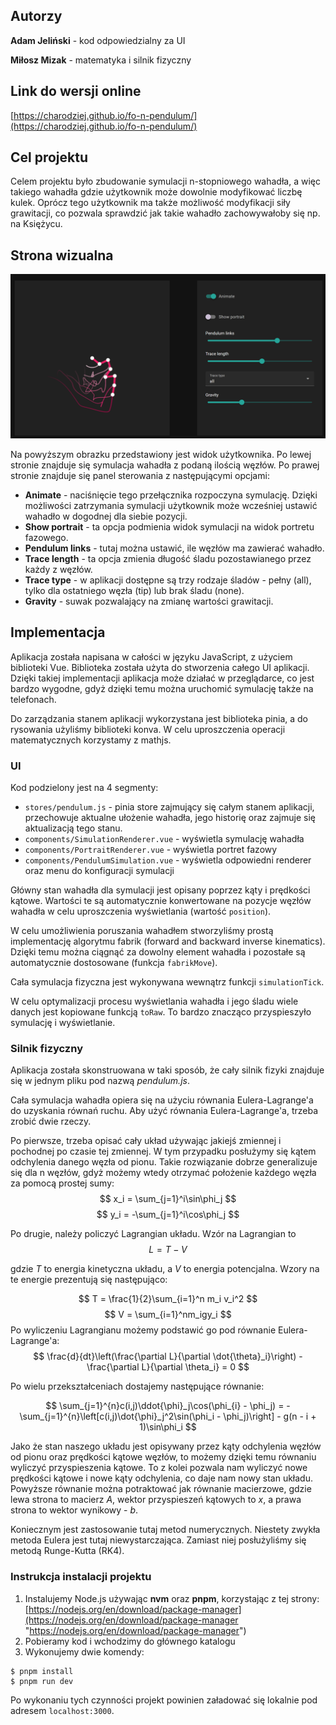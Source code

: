 ## Autorzy

**Adam Jeliński** - kod odpowiedzialny za UI

**Miłosz Mizak** - matematyka i silnik fizyczny

## Link do wersji online

[https://charodziej.github.io/fo-n-pendulum/](https://charodziej.github.io/fo-n-pendulum/)

## Cel projektu

Celem projektu było zbudowanie symulacji n-stopniowego wahadła, a więc takiego wahadła gdzie użytkownik może dowolnie modyfikować liczbę kulek. Oprócz tego użytkownik ma także możliwość modyfikacji siły grawitacji, co pozwala sprawdzić jak takie wahadło zachowywałoby się np. na Księżycu.

## Strona wizualna

![widok aplikacji](image.png)

Na powyższym obrazku przedstawiony jest widok użytkownika. Po lewej stronie znajduje się symulacja wahadła z podaną ilością węzłów. Po prawej stronie znajduje się panel sterowania z następującymi opcjami:
- **Animate** - naciśnięcie tego przełącznika rozpoczyna symulację. Dzięki możliwości zatrzymania symulacji użytkownik może wcześniej ustawić wahadło w dogodnej dla siebie pozycji.
- **Show portrait** - ta opcja podmienia widok symulacji na widok portretu fazowego.
- **Pendulum links** - tutaj można ustawić, ile węzłów ma zawierać wahadło.
- **Trace length** - ta opcja zmienia długość śladu pozostawianego przez każdy z węzłów.
- **Trace type** - w aplikacji dostępne są trzy rodzaje śladów - pełny (all), tylko dla ostatniego węzła (tip) lub brak śladu (none).
- **Gravity** - suwak pozwalający na zmianę wartości grawitacji.

## Implementacja

Aplikacja została napisana w całości w języku JavaScript, z użyciem biblioteki Vue. Biblioteka została użyta do stworzenia całego UI aplikacji. Dzięki takiej implementacji aplikacja może działać w przeglądarce, co jest bardzo wygodne, gdyż dzięki temu można uruchomić symulację także na telefonach.

Do zarządzania stanem aplikacji wykorzystana jest biblioteka pinia, a do rysowania użyliśmy biblioteki konva. W celu uproszczenia operacji matematycznych korzystamy z mathjs.

### UI

Kod podzielony jest na 4 segmenty:

- `stores/pendulum.js` - pinia store zajmujący się całym stanem aplikacji, przechowuje aktualne ułożenie wahadła, jego historię oraz zajmuje się aktualizacją tego stanu.
- `components/SimulationRenderer.vue` - wyświetla symulację wahadła
- `components/PortraitRenderer.vue` - wyświetla portret fazowy
- `components/PendulumSimulation.vue` - wyświetla odpowiedni renderer oraz menu do konfiguracji symulacji

Główny stan wahadła dla symulacji jest opisany poprzez kąty i prędkości kątowe. Wartości te są automatycznie konwertowane na pozycje węzłów wahadła w celu uproszczenia wyświetlania (wartość `position`). 

W celu umożliwienia poruszania wahadłem stworzyliśmy prostą implementację algorytmu fabrik (forward and backward inverse kinematics). Dzięki temu można ciągnąć za dowolny element wahadła i pozostałe są automatycznie dostosowane (funkcja `fabrikMove`).

Cała symulacja fizyczna jest wykonywana wewnątrz funkcji `simulationTick`.

W celu optymalizacji procesu wyświetlania wahadła i jego śladu wiele danych jest kopiowane funkcją `toRaw`. To bardzo znacząco przyspieszyło symulację i wyświetlanie.

### Silnik fizyczny

Aplikacja została skonstruowana w taki sposób, że cały silnik fizyki znajduje się w jednym pliku pod nazwą *pendulum.js*. 

Cała symulacja wahadła opiera się na użyciu równania Eulera-Lagrange'a do uzyskania równań ruchu. Aby użyć równania Eulera-Lagrange'a, trzeba zrobić dwie rzeczy.

Po pierwsze, trzeba opisać cały układ używając jakiejś zmiennej i pochodnej po czasie tej zmiennej. W tym przypadku posłużymy się kątem odchylenia danego węzła od pionu. Takie rozwiązanie dobrze generalizuje się dla n węzłów, gdyż możemy wtedy otrzymać położenie każdego węzła za pomocą prostej sumy:
$$
x_i = \sum_{j=1}^i\sin\phi_j
$$
$$
y_i = -\sum_{j=1}^i\cos\phi_j
$$

Po drugie, należy policzyć Lagrangian układu. Wzór na Lagrangian to
$$
L = T - V
$$

gdzie $T$ to energia kinetyczna układu, a $V$ to energia potencjalna. Wzory na te energie prezentują się następująco:

$$
T = \frac{1}{2}\sum_{i=1}^n m_i v_i^2
$$
$$
 V = \sum_{i=1}^nm_igy_i
$$
Po wyliczeniu Lagrangianu możemy podstawić go pod równanie Eulera-Lagrange'a:
$$
\frac{d}{dt}\left(\frac{\partial L}{\partial \dot{\theta}_i}\right) - \frac{\partial L}{\partial \theta_i} = 0
$$

Po wielu przekształceniach dostajemy następujące równanie:

$$
\sum_{j=1}^{n}c(i,j)\ddot{\phi}_j\cos(\phi_{i} - \phi_j) = -\sum_{j=1}^{n}\left[c(i,j)\dot{\phi}_j^2\sin(\phi_i - \phi_j)\right] - g(n - i + 1)\sin\phi_i
$$

Jako że stan naszego układu jest opisywany przez kąty odchylenia węzłów od pionu oraz prędkości kątowe węzłów, to możemy dzięki temu równaniu wyliczyć przyspieszenia kątowe. To z kolei pozwala nam wyliczyć nowe prędkości kątowe i nowe kąty odchylenia, co daje nam nowy stan układu. Powyższe równanie można potraktować jak równanie macierzowe, gdzie lewa strona to macierz $A$, wektor przyspieszeń kątowych to $x$, a prawa strona to wektor wynikowy - $b$.

Koniecznym jest zastosowanie tutaj metod numerycznych. Niestety zwykła metoda Eulera jest tutaj niewystarczająca. Zamiast niej posłużyliśmy się metodą Runge-Kutta (RK4). 

### Instrukcja instalacji projektu

1. Instalujemy Node.js używając **nvm** oraz **pnpm**, korzystając z tej strony: [https://nodejs.org/en/download/package-manager](https://nodejs.org/en/download/package-manager "https://nodejs.org/en/download/package-manager")
2. Pobieramy kod i wchodzimy do głównego katalogu
3. Wykonujemy dwie komendy:

```
$ pnpm install
$ pnpm run dev
```

Po wykonaniu tych czynności projekt powinien załadować się lokalnie pod adresem `localhost:3000`.
